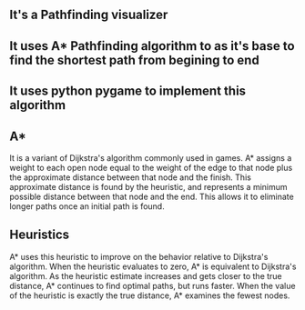 ## It's a Pathfinding visualizer
## It uses A* Pathfinding algorithm to as it's base to find the shortest path from begining to end
## It uses python pygame to implement this algorithm

## A* 
It is a variant of Dijkstra's algorithm commonly used in games. A* assigns a weight to each open node equal to the weight of the edge to that node plus the approximate distance between that node and the finish. This approximate distance is found by the heuristic, and represents a minimum possible distance between that node and the end. This allows it to eliminate longer paths once an initial path is found. 

## Heuristics
A* uses this heuristic to improve on the behavior relative to Dijkstra's algorithm. When the heuristic evaluates to zero, A* is equivalent to Dijkstra's algorithm. As the heuristic estimate increases and gets closer to the true distance, A* continues to find optimal paths, but runs faster. When the value of the heuristic is exactly the true distance, A* examines the fewest nodes.

